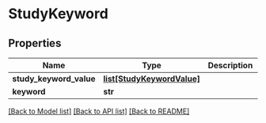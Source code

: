 # StudyKeyword

## Properties
Name | Type | Description | Notes
------------ | ------------- | ------------- | -------------
**study_keyword_value** | [**list[StudyKeywordValue]**](StudyKeywordValue.md) |  | [optional] 
**keyword** | **str** |  | [optional] 

[[Back to Model list]](../README.md#documentation-for-models) [[Back to API list]](../README.md#documentation-for-api-endpoints) [[Back to README]](../README.md)


